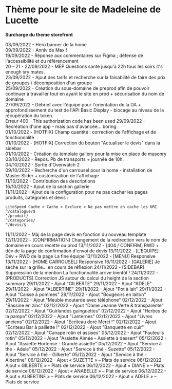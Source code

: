 # Thème pour le site de Madeleine de Lucette
**Surcharge du theme storefront**

03/09/2022 - Hero banner de la home    
09/09/2022 - Anniv de Max !    
19/09/2022 - Réponse aux commentaires sur Figma ; défense de l'accessibilité et du référencement    
20 - 21 - 22/09/2022 - MEP Questions santé jusqu'à 22h tous les soirs it's enough sry mates.    
23/09/2022 - Ajout des tarifs et recherche sur la faisabilité de faire des prix de groupes / décomposition d'un groupe    
25/09/2022 - Création du sous-domaine de preprod afin de pouvoir continuer à travailler tout en ayant le site en prod + sécurisation du nom de domaine    
27/09/2022 - Débrief avec l'équipe pour l'orientation de la DA + approfondissement du test de l'API Basic Display - blocage au niveau de la récupération du token.     
    Erreur 400 - This authorization code has been used
29/09/2022 - Recréation d'une app - mais pas d'avancée... boring.    
01/10/2022 - [HOTFIX] Champ quantité : correction de l'affichage et de fonctionnalité    
01/10/2022 - [HOTFIX] Correction du bouton "Actualiser le devis" dans la sidebar    
01/10/2022 - Création du template gallery pour la mise en place de masonry    
03/10/2022 - Repos. Pb de transports + journée de 10h.    
04/10/2022 - Sortie d'Overwatch 2    
09/10/2022 - Recherche d'un carrousel pour la home - installation de Master Slider + customization de l'affichage    
11/10/2022 - Contribution des descriptions    
16/10/2022 - Ajout de la section gallerie    
11/11/2022 - Ajout de la configuration pour ne pas cacher les pages produits, catégories et devis : 

```
LiteSpeed Cache > Cache > Exclure > Ne pas mettre en cache les URI
^/catalogue/$
^/produit/
^/categories/
^/devis/$
```
11/11/2022 - Màj de la page devis en fonction du nouveau template    
12/11/2022 - [CONFIRMATION] Changement de la redirection vers le nom de domaine en cours recette ou prod
13/11/2022 - [404 / CONFIRM] RWD + dév de la page de confirmation d'envoi de devis
13/11/2022 - [L'EQUIPE] Dév + RWD de la page La fine équipe
13/11/2022 - [MENU] Responsive
13/11/2022 - [HOME CARROUSEL] Responsive
16/11/2022 - [GALERIE] Je sèche sur la grille... en cours de réflexion
24/11/2022 - [SIDEBAR] Suppression de la mention La fonctionnalité arrive bientôt !
24/11/2022 - [PRODUCTS] Correction JS autour du calcul du height de la section summary
29/11/2022 - Ajout "GILBERTE"
29/11/2022 - Ajout "ADELE"
29/11/2022 - Ajout "ALBERTINE"
29/11/2022 - Ajout "Pot à lait"
29/11/2022 - Ajout "Caisse à pommes"
29/11/2022 - Ajout "Bougeoirs en laiton"
29/11/2022 - Ajout "Meuble moutarde avec téléphone"
02/12/2022 - Ajout "Bassine en zinc"
02/12/2022 - Ajout "Dame Jeanne Verte & transparente"
02/12/2022 - Ajout "Guirlandes guinguettes"
02/12/2022 - Ajout "Herbes de la pampa"
02/12/2022 - Ajout "Lanternes"
02/12/2022 - Ajout "Livres anciens"
02/12/2022 - Ajout "Ecriteau doré Merci !"
02/12/2022 - Ajout "Ecriteau Bar à paillette !"
02/12/2022 - Ajout "Banquette en cuir"
02/12/2022 - Ajout "Canapé rotin et assises"
05/12/2022 - Ajout "Fauteuils rotin"
05/12/2022 - Ajout "Assiette Aimée - Assiette à dessert"
05/12/2022 - Ajout "Assiette Hortense - Grande assiette"
05/12/2022 - Ajout "Service à thé - Adele"
05/12/2022 - Ajout "Service à thé - Suzette"
05/12/2022 - Ajout "Service à thé - Gilberte"
05/12/2022 - Ajout "Service à thé - Albertine"
06/12/2022 - Ajout « SUZETTE » – Plats de service
06/12/2022 - Ajout « GILBERTE » – Plats de service
06/12/2022 - Ajout « DIANE » – Plats de service
06/12/2022 - Ajout « ANABELLE » – Plat de service
06/12/2022 - Ajout « ALBERTINE » – Plats de service
06/12/2022 - Ajout « ADELE » – Plats de service